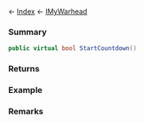 ← [Index](Api-Index) ← [IMyWarhead](Sandbox.ModAPI.Ingame.IMyWarhead)

### Summary

```csharp
public virtual bool StartCountdown()
```

### Returns

### Example

### Remarks

